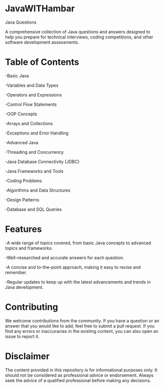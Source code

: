 # JavaWITHambar

Java Questions

A comprehensive collection of Java questions and answers designed to help you prepare for technical interviews, coding competitions, and other software development assessments.

# Table of Contents

-Basic Java

-Variables and Data Types

-Operators and Expressions

-Control Flow Statements

-OOP Concepts

-Arrays and Collections

-Exceptions and Error Handling

-Advanced Java

-Threading and Concurrency

-Java Database Connectivity (JDBC)

-Java Frameworks and Tools

-Coding Problems

-Algorithms and Data Structures

-Design Patterns


-Database and SQL Queries

# Features

-A wide range of topics covered, from basic Java concepts to advanced topics and frameworks.

-Well-researched and accurate answers for each question.

-A concise and to-the-point approach, making it easy to revise and remember.

-Regular updates to keep up with the latest advancements and trends in Java development.



# Contributing

We welcome contributions from the community. If you have a question or an answer that you would like to add, feel free to submit a pull request. If you find any errors or inaccuracies in the existing content, you can also open an issue to report it.



# Disclaimer
The content provided in this repository is for informational purposes only. It should not be considered as professional advice or endorsement. Always seek the advice of a qualified professional before making any decisions.
